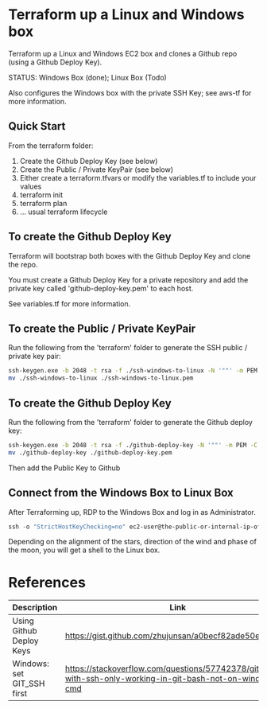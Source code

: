 # Terraform up a Linux and Windows box 
Terraform up a Linux and Windows EC2 box and clones a Github repo (using a Github Deploy Key). 

STATUS: Windows Box (done); Linux Box (Todo)

Also configures the Windows box with the private SSH Key; see aws-tf for more information. 

## Quick Start
From the terraform folder:

1. Create the Github Deploy Key (see below)
2. Create the Public / Private KeyPair (see below)
3. Either create a terraform.tfvars or modify the variables.tf to include your values
4. terraform init
5. terraform plan
6. ... usual terraform lifecycle

## To create the Github Deploy Key
Terraform will bootstrap both boxes with the Github Deploy Key and clone the repo. 

You must create a Github Deploy Key for a private repository and add the private key called 'github-deploy-key.pem' to each host. 

See variables.tf for more information. 

## To create the Public / Private KeyPair
Run the following from the 'terraform' folder to generate the SSH public / private key pair:

```bash
ssh-keygen.exe -b 2048 -t rsa -f ./ssh-windows-to-linux -N '""' -m PEM -C "private-key-to-access-linux-box"
mv ./ssh-windows-to-linux ./ssh-windows-to-linux.pem
```

## To create the Github Deploy Key
Run the following from the 'terraform' folder to generate the Github deploy key:

```bash
ssh-keygen.exe -b 2048 -t rsa -f ./github-deploy-key -N '""' -m PEM -C "github-deploy-key"
mv ./github-deploy-key ./github-deploy-key.pem
```

Then add the Public Key to Github

## Connect from the Windows Box to Linux Box
After Terraforming up, RDP to the Windows Box and log in as Administrator. 

```powershell
ssh -o "StrictHostKeyChecking=no" ec2-user@the-public-or-internal-ip-of-the-linux-box
```

Depending on the alignment of the stars, direction of the wind and phase of the moon, you will get a shell to the Linux box. 

# References
| Description | Link |
| ----------- | ---- |
| Using Github Deploy Keys | https://gist.github.com/zhujunsan/a0becf82ade50ed06115 |
| Windows: set GIT_SSH first | https://stackoverflow.com/questions/57742378/git-clone-with-ssh-only-working-in-git-bash-not-on-windows-cmd |
